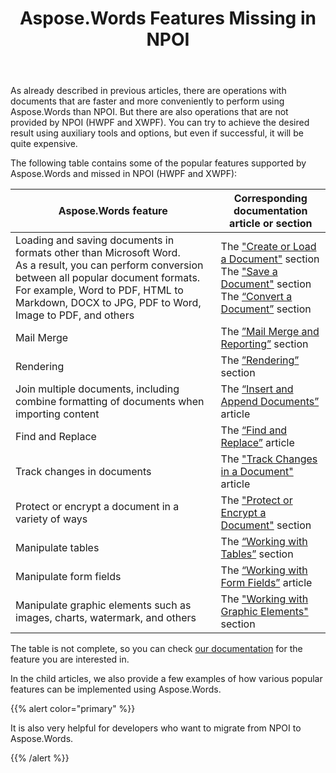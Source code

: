 ﻿---
title: Aspose.Words Features Missing in NPOI
second_title: Aspose.Words for .NET
articleTitle: Aspose.Words Features Missing in NPOI
linktitle: Aspose.Words Features Missing in NPOI
description: "Perform some operations with documents faster and more conveniently than NPOI. In addition, there are operations that are not supported by NPOI using C#."
type: docs
weight: 20
url: /net/missing-features-in-npoi/
aliases:
  - /net/mail-merge-in-aspose-words/
  - /net/mail-merge-from-xml-data-source/
  - /net/more-examples-in-aspose-words/
  - /net/moving-the-cursor-in-npoi/
  - /net/set-page-borders/
  - /net/using-control-characters-in-npoi/
  - /net/working-with-charts-in-nopi-in-aspose-words/
  - /net/simple-bar-graph/
  - /net/working-with-documents-in-aspose-words/
  - /net/append-documents-html/
  - /net/check-format-compatibility-in-npoi/
  - /net/clone-documents/
  - /net/load-text-file/
  - /net/protect-documents/
  - /net/track-changes-in-documents/
  - /net/working-with-digital-signatures-in-npoi/
  - /net/working-with-form-fields-in-npoi-in-aspose-words/
  - /net/insert-form-field-in-document/
  - /net/removing-form-field-from-document/
  - /net/working-with-images-in-nopi-in-aspose-words/
  - /net/working-with-ranges-in-npoi-in-aspose-words/
  - /net/access-ranges-in-document/
  - /net/delete-ranges/
  - /net/working-with-table-in-aspose-words/
  - /net/joining-tables-in-npoi/
  - /net/split-tables-in-npoi/
  - /net/working-with-text-in-aspose-words/
  - /net/insert-comments/
---

As already described in previous articles, there are operations with documents that are faster and more conveniently to perform using Aspose.Words than NPOI. But there are also operations that are not provided by NPOI (HWPF and XWPF). You can try to achieve the desired result using auxiliary tools and options, but even if successful, it will be quite expensive.

The following table contains some of the popular features supported by Aspose.Words and missed in NPOI (HWPF and XWPF):

| Aspose.Words feature                                         | Corresponding documentation article or section               |
| ------------------------------------------------------------ | ------------------------------------------------------------ |
| Loading and saving documents in formats other than Microsoft Word.<br/>As a result, you can perform conversion between all popular document formats. For example, Word to PDF, HTML to Markdown, DOCX to JPG, PDF to Word, Image to PDF, and others | The ["Create or Load a Document"](/words/net/create-or-load-a-document/) section<br />The ["Save a Document"](/words/net/save-a-document/) section<br />The [“Convert a Document”](/words/net/convert-a-document/) section |
| Mail Merge                                                   | The [”Mail Merge and Reporting”](/words/net/mail-merge-and-reporting/) section |
| Rendering | The [”Rendering”](/words/net/rendering/) section |
| Join multiple documents, including combine formatting of documents when importing content | The [“Insert and Append Documents”](/words/net/insert-and-append-documents/) article |
| Find and Replace                                             | The [“Find and Replace”](/words/net/find-and-replace/) article |
| Track changes in documents                                   | The ["Track Changes in a Document"](/words/net/track-changes-in-a-document/) article |
| Protect or encrypt a document in a variety of ways           | The ["Protect or Encrypt a Document"](/words/net/protect-or-encrypt-a-document/) section |
| Manipulate tables                                            | The [“Working with Tables”](/words/net/working-with-tables/) section |
| Manipulate form fields                                       | The [“Working with Form Fields”](/words/net/working-with-form-fields/) article |
| Manipulate graphic elements such as images, charts, watermark, and others | The ["Working with Graphic Elements"](/words/net/working-with-graphic-elements/) section |

The table is not complete, so you can check [our documentation](/words/net/) for the feature you are interested in.

In the child articles, we also provide a few examples of how various popular features can be implemented using Aspose.Words.

{{% alert color="primary" %}}

It is also very helpful for developers who want to migrate from NPOI to Aspose.Words.

{{% /alert %}}
